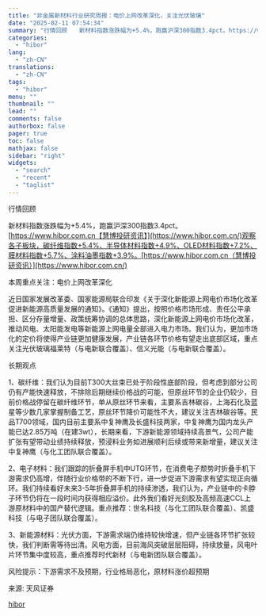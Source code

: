 ```yaml
---
title: "非金属新材料行业研究周报：电价上网改革深化，关注光伏玻璃"
date: "2025-02-11 07:54:34"
summary: "行情回顾　　新材料指数涨跌幅为+5.4%，跑赢沪深300指数3.4pct。https://ww..."
categories:
  - "hibor"
lang:
  - "zh-CN"
translations:
  - "zh-CN"
tags:
  - "hibor"
menu: ""
thumbnail: ""
lead: ""
comments: false
authorbox: false
pager: true
toc: false
mathjax: false
sidebar: "right"
widgets:
  - "search"
  - "recent"
  - "taglist"
---
```


行情回顾

新材料指数涨跌幅为+5.4%，跑赢沪深300指数3.4pct。[https://www.hibor.com.cn【慧博投研资讯】](https://www.hibor.com.cn/)观察各子板块，碳纤维指数+5.4%、半导体材料指数+4.9%、OLED材料指数+7.2%、膜材料指数+5.7%、涂料油墨指数+3.9%。[https://www.hibor.com.cn（慧博投研资讯）](https://www.hibor.com.cn/)

本周重点关注：电价上网改革深化

近日国家发展改革委、国家能源局联合印发《关于深化新能源上网电价市场化改革促进新能源高质量发展的通知》。《通知》提出，按照价格市场形成、责任公平承担、区分存量增量、政策统筹协调的总体思路，深化新能源上网电价市场化改革，推动风电、太阳能发电等新能源上网电量全部进入电力市场。我们认为，更加市场化的定价将使得产业链更加健康发展，产业链各环节价格有望走出底部区域，重点关注光伏玻璃福莱特（与电新联合覆盖）、信义光能（与电新联合覆盖）。

长期观点

1、碳纤维：我们认为目前T300大丝束已处于阶段性底部阶段，但考虑到部分公司仍有产能快速释放，不排除后期继续价格战的可能，但原丝环节的企业仍较少，目前价格战停留在碳纤维环节，单从原丝环节来看，主要系吉林碳谷，上海石化及蓝星等少数几家掌握制备工艺，原丝环节降价可能性不大，建议关注吉林碳谷等。民品T700领域，国内目前主要系中复神鹰及长盛科技两家，中复神鹰为国内龙头产能已达2.85万吨（在建3wt），长期来看，下游新能源领域持续高景气，公司产能扩张有望带动业绩持续释放，预浸料业务如进展顺利后续或带来新增量，建议关注中复神鹰（与化工团队联合覆盖）。

2、电子材料：我们跟踪的折叠屏手机中UTG环节，在消费电子颓势时折叠手机下游需求仍高增，伴随行业价格带的不断下行，进一步促进下游需求有望实现正向循环。我们持续看好未来3-5年折叠屏手机的持续渗透，我们认为，产业链中的卡脖子环节仍将在一段时间内获得相应溢价。此外我们看好光刻胶及高频高速CCL上游原材料中的国产替代逻辑。重点推荐：世名科技（与化工团队联合覆盖）、凯盛科技（与电子团队联合覆盖）。

3、新能源材料：光伏方面，下游需求端仍维持较快增速，但产业链各环节扩张较快，我们判断需等待出清。风电方面，目前海风突破层层阻碍，持续放量，风电叶片环节集中度较高，重点推荐时代新材（与电新团队联合覆盖）。

风险提示：下游需求不及预期，行业格局恶化，原材料涨价超预期

来源: 天风证券

[hibor](https://www.hibor.com.cn/data/4e82a5453773d3d6c57d6b169ea2dd01.html)
